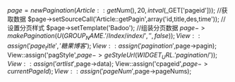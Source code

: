 $page = new Pagination(Article::getNum(),20,intval($_GET['pageid']));
//获取数据
$page->setSourceCall('Article::getPagin',array('id,title,des,time'));
//设置分页样式
$page->setTemplate('Badoo');
//组装分页数据
$page->makePagination(U(GROUP_NAME.'/Index/index/','',false));
View::assign('page_title','糖果博客');
View::assign('pagination',$page->pagin);
View::assign('pagStyle',$page->geStyleUrl(WIDGET_URL.'pagination/'));
View::assign('artlist',$page->data);
View::assign('cpageid',$page->currentPageId);
View::assign('pageNum',$page->pageNums);